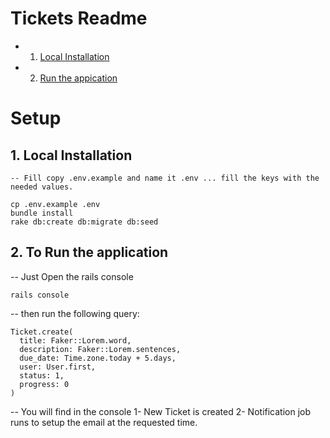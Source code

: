 # Tickets Readme

<!-- vscode-markdown-toc -->

- 1. [ Local Installation](#LocalInstallation)
- 2. [ Run the appication](#Runappication)

# Setup

## 1. <a name='LocalInstallation'></a> Local Installation

```
-- Fill copy .env.example and name it .env ... fill the keys with the needed values.

cp .env.example .env
bundle install
rake db:create db:migrate db:seed
```

## 2. <a name='Runappication'></a> To Run the application

-- Just Open the rails console

```
rails console

```
-- then run the following query:

```
Ticket.create(
  title: Faker::Lorem.word,
  description: Faker::Lorem.sentences,
  due_date: Time.zone.today + 5.days,
  user: User.first,
  status: 1,
  progress: 0
)
```

-- You will find in the console 
1- New Ticket is created
2- Notification job runs to setup the email at the requested time.
